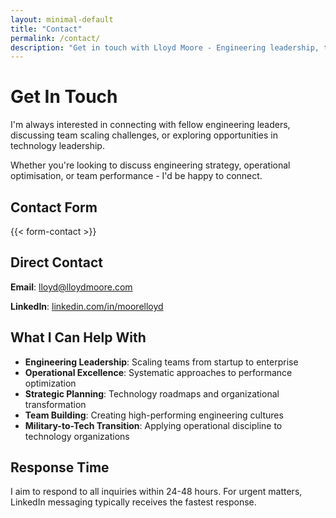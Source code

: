 ```yaml
---
layout: minimal-default
title: "Contact"
permalink: /contact/
description: "Get in touch with Lloyd Moore - Engineering leadership, team scaling, and technology strategy."
---
```


# Get In Touch

I'm always interested in connecting with fellow engineering leaders, discussing team scaling challenges, or exploring opportunities in technology leadership.

Whether you're looking to discuss engineering strategy, operational optimisation, or team performance - I'd be happy to connect.

## Contact Form

{{< form-contact >}}

## Direct Contact

**Email**: [lloyd@lloydmoore.com](mailto:lloyd@lloydmoore.com)

**LinkedIn**: [linkedin.com/in/moorelloyd](https://www.linkedin.com/in/moorelloyd)

## What I Can Help With

- **Engineering Leadership**: Scaling teams from startup to enterprise
- **Operational Excellence**: Systematic approaches to performance optimization  
- **Strategic Planning**: Technology roadmaps and organizational transformation
- **Team Building**: Creating high-performing engineering cultures
- **Military-to-Tech Transition**: Applying operational discipline to technology organizations

## Response Time

I aim to respond to all inquiries within 24-48 hours. For urgent matters, LinkedIn messaging typically receives the fastest response.
